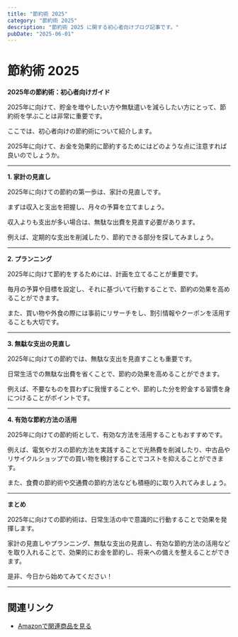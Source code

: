 ```yaml
---
title: "節約術 2025"
category: "節約術 2025"
description: "節約術 2025 に関する初心者向けブログ記事です。"
pubDate: "2025-06-01"
---
```


# 節約術 2025

**2025年の節約術：初心者向けガイド**

2025年に向けて、貯金を増やしたい方や無駄遣いを減らしたい方にとって、節約術を学ぶことは非常に重要です。

ここでは、初心者向けの節約術について紹介します。

2025年に向けて、お金を効果的に節約するためにはどのような点に注意すれば良いのでしょうか。



---

**1. 家計の見直し**

2025年に向けての節約の第一歩は、家計の見直しです。

まずは収入と支出を把握し、月々の予算を立てましょう。

収入よりも支出が多い場合は、無駄な出費を見直す必要があります。

例えば、定期的な支出を削減したり、節約できる部分を探してみましょう。



---

**2. プランニング**

2025年に向けて節約をするためには、計画を立てることが重要です。

毎月の予算や目標を設定し、それに基づいて行動することで、節約の効果を高めることができます。

また、買い物や外食の際には事前にリサーチをし、割引情報やクーポンを活用することも大切です。



---

**3. 無駄な支出の見直し**

2025年に向けての節約では、無駄な支出を見直すことも重要です。

日常生活での無駄な出費を省くことで、節約の効果を高めることができます。

例えば、不要なものを買わずに我慢することや、節約した分を貯金する習慣を身につけることがポイントです。



---

**4. 有効な節約方法の活用**

2025年に向けての節約術として、有効な方法を活用することもおすすめです。

例えば、電気やガスの節約方法を実践することで光熱費を削減したり、中古品やリサイクルショップでの買い物を検討することでコストを抑えることができます。

また、食費の節約術や交通費の節約方法なども積極的に取り入れてみましょう。



---

**まとめ**

2025年に向けての節約術は、日常生活の中で意識的に行動することで効果を発揮します。

家計の見直しやプランニング、無駄な支出の見直し、有効な節約方法の活用などを取り入れることで、効果的にお金を節約し、将来への備えを整えることができます。

是非、今日から始めてみてください！

---

## 関連リンク

- [Amazonで関連商品を見る](https://www.amazon.co.jp/s?k=%E7%AF%80%E7%B4%84%E8%A1%93+2025&tag=autowritehubai-22)
